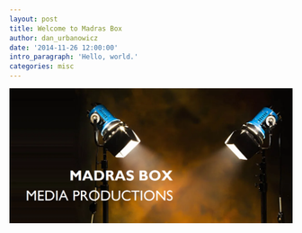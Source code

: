 ```yaml
---
layout: post
title: Welcome to Madras Box
author: dan_urbanowicz
date: '2014-11-26 12:00:00'
intro_paragraph: 'Hello, world.'
categories: misc
---
```

![Madras Box](/assets/img/uploads/one_193.png "Madras Box")
